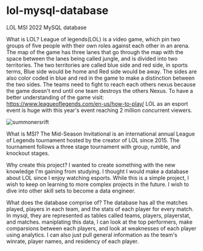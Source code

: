 # lol-mysql-database
LOL MSI 2022 MySQL database 

What is LOL?
League of legends(LOL) is a video game, which pin two groups of five people with their own roles against each other in an arena. The map of the game has three lanes that go through the map with the space between the lanes being called jungle, and is divided into two territories. The two territories are called blue side and red side, in sports terms, Blue side would be home and Red side would be away. The sides are also color coded in blue and red in the game to make a distinction between the two sides. The teams need to fight to reach each others nexus because the game doesn't end until one team destroys the others Nexus. To have a better understanding of the game visit: https://www.leagueoflegends.com/en-us/how-to-play/ LOL as an esport event is huge with this year's event reaching 2 million concurrent viewers. 

![summonersrift](https://github.com/gmod916/lol-mysql-database/blob/main/summonersrift.jpg)



What is MSI?
The Mid-Season Invitational is an international annual League of Legends tournament hosted by the creator of LOL since 2015. The tournament follows a three stage tournament with group, rumble, and knockout stages.

Why create this project?
I wanted to create something with the new knowledge I'm gaining from studying. I thought I would make a database about LOL since I enjoy watching esports. While this is a simple project, I wish to keep on learning to more complex projects in the future. I wish to dive into other skill sets to become a data engineer. 

What does the database comprise of?
The database has all the matches played, players in each team, and the stats of each player for every match. In mysql, they are represented as tables called teams, players, playerstat, and matches. maniplating this data, I can look at the top performers, make comparsions between each players, and look at weaknesses of each player using analytics. I can also just pull general information as the team's winrate, player names, and residency of each player. 
